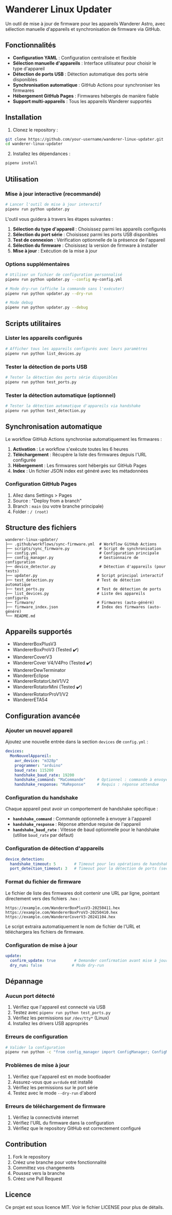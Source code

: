 # Wanderer Linux Updater

Un outil de mise à jour de firmware pour les appareils Wanderer Astro, avec sélection manuelle d'appareils et synchronisation de firmware via GitHub.

## Fonctionnalités

- **Configuration YAML** : Configuration centralisée et flexible
- **Sélection manuelle d'appareils** : Interface utilisateur pour choisir le type d'appareil
- **Détection de ports USB** : Détection automatique des ports série disponibles
- **Synchronisation automatique** : GitHub Actions pour synchroniser les firmwares
- **Hébergement GitHub Pages** : Firmwares hébergés de manière fiable
- **Support multi-appareils** : Tous les appareils Wanderer supportés

## Installation

1. Clonez le repository :
```bash
git clone https://github.com/your-username/wanderer-linux-updater.git
cd wanderer-linux-updater
```

2. Installez les dépendances :
```bash
pipenv install
```

## Utilisation

### Mise à jour interactive (recommandé)

```bash
# Lancer l'outil de mise à jour interactif
pipenv run python updater.py
```

L'outil vous guidera à travers les étapes suivantes :
1. **Sélection du type d'appareil** : Choisissez parmi les appareils configurés
2. **Sélection du port série** : Choisissez parmi les ports USB disponibles
3. **Test de connexion** : Vérification optionnelle de la présence de l'appareil
4. **Sélection du firmware** : Choisissez la version de firmware à installer
5. **Mise à jour** : Exécution de la mise à jour

### Options supplémentaires

```bash
# Utiliser un fichier de configuration personnalisé
pipenv run python updater.py --config my-config.yml

# Mode dry-run (affiche la commande sans l'exécuter)
pipenv run python updater.py --dry-run

# Mode debug
pipenv run python updater.py --debug
```

## Scripts utilitaires

### Lister les appareils configurés

```bash
# Afficher tous les appareils configurés avec leurs paramètres
pipenv run python list_devices.py
```

### Tester la détection de ports USB

```bash
# Tester la détection des ports série disponibles
pipenv run python test_ports.py
```

### Tester la détection automatique (optionnel)

```bash
# Tester la détection automatique d'appareils via handshake
pipenv run python test_detection.py
```

## Synchronisation automatique

Le workflow GitHub Actions synchronise automatiquement les firmwares :

1. **Activation** : Le workflow s'exécute toutes les 6 heures
2. **Téléchargement** : Récupère la liste des firmwares depuis l'URL configurée
3. **Hébergement** : Les firmwares sont hébergés sur GitHub Pages
4. **Index** : Un fichier JSON index est généré avec les métadonnées

### Configuration GitHub Pages

1. Allez dans Settings > Pages
2. Source : "Deploy from a branch"
3. Branch : `main` (ou votre branche principale)
4. Folder : `/ (root)`

## Structure des fichiers

```
wanderer-linux-updater/
├── .github/workflows/sync-firmware.yml  # Workflow GitHub Actions
├── scripts/sync_firmware.py             # Script de synchronisation
├── config.yml                           # Configuration principale
├── config_manager.py                    # Gestionnaire de configuration
├── device_detector.py                   # Détection d'appareils (pour tests)
├── updater.py                          # Script principal interactif
├── test_detection.py                   # Test de détection automatique
├── test_ports.py                       # Test de détection de ports
├── list_devices.py                     # Liste des appareils configurés
├── firmware/                           # Firmwares (auto-généré)
├── firmware_index.json                 # Index des firmwares (auto-généré)
└── README.md
```

## Appareils supportés

- WandererBoxPlusV3 
- WandererBoxProV3 (Tested ✔️)
- WandererCoverV3
- WandererCover V4/V4Pro (Tested ✔️)
- WandererDewTerminator
- WandererEclipse
- WandererRotatorLiteV1/V2
- WandererRotatorMini (Tested ✔️)
- WandererRotatorProV1/V2
- WandererETA54

## Configuration avancée

### Ajouter un nouvel appareil

Ajoutez une nouvelle entrée dans la section `devices` de `config.yml` :

```yaml
devices:
  MonNouvelAppareil:
    avr_device: "m328p"
    programmer: "arduino"
    baud_rate: 115200
    handshake_baud_rate: 19200
    handshake_command: "MaCommande"     # Optionnel : commande à envoyer
    handshake_response: "MaReponse"     # Requis : réponse attendue
```

### Configuration du handshake

Chaque appareil peut avoir un comportement de handshake spécifique :

- **`handshake_command`** : Commande optionnelle à envoyer à l'appareil
- **`handshake_response`** : Réponse attendue requise de l'appareil
- **`handshake_baud_rate`** : Vitesse de baud optionnelle pour le handshake (utilise `baud_rate` par défaut)

### Configuration de détection d'appareils

```yaml
device_detection:
  handshake_timeout: 5        # Timeout pour les opérations de handshake (secondes)
  port_detection_timeout: 3   # Timeout pour la détection de ports (secondes)
```

### Format du fichier de firmware

Le fichier de liste des firmwares doit contenir une URL par ligne, pointant directement vers des fichiers `.hex` :

```
https://example.com/WandererBoxPlusV3-20250411.hex
https://example.com/WandererBoxProV3-20250410.hex
https://example.com/WandererCoverV3-20241104.hex
```

Le script extraira automatiquement le nom de fichier de l'URL et téléchargera les fichiers de firmware.

### Configuration de mise à jour

```yaml
update:
  confirm_update: true        # Demander confirmation avant mise à jour
  dry_run: false             # Mode dry-run
```

## Dépannage

### Aucun port détecté

1. Vérifiez que l'appareil est connecté via USB
2. Testez avec `pipenv run python test_ports.py`
3. Vérifiez les permissions sur `/dev/tty*` (Linux)
4. Installez les drivers USB appropriés

### Erreurs de configuration

```bash
# Valider la configuration
pipenv run python -c "from config_manager import ConfigManager; ConfigManager().validate_config()"
```

### Problèmes de mise à jour

1. Vérifiez que l'appareil est en mode bootloader
2. Assurez-vous que `avrdude` est installé
3. Vérifiez les permissions sur le port série
4. Testez avec le mode `--dry-run` d'abord

### Erreurs de téléchargement de firmware

1. Vérifiez la connectivité internet
2. Vérifiez l'URL du firmware dans la configuration
3. Vérifiez que le repository GitHub est correctement configuré

## Contribution

1. Fork le repository
2. Créez une branche pour votre fonctionnalité
3. Committez vos changements
4. Poussez vers la branche
5. Créez une Pull Request

## Licence

Ce projet est sous licence MIT. Voir le fichier LICENSE pour plus de détails. 